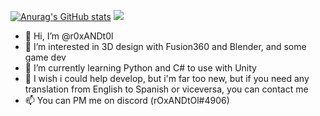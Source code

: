 [![Anurag's GitHub stats](https://github-readme-stats.vercel.app/api?username=r0xANDt0l)](https://github.com/anuraghazra/github-readme-stats)
[![](https://github-readme-stats.vercel.app/api/top-langs/?username=r0xANDt0l&langs_count=8&theme=dark)](https://github.com/anuraghazra/github-readme-stats)
[](https://github-profile-trophy.vercel.app/?username=r0xANDt0l&column=7&theme=onedark)

- 👋 Hi, I’m @r0xANDt0l
- 👀 I’m interested in 3D design with Fusion360 and Blender, and some game dev
- 🌱 I’m currently learning Python and C# to use with Unity
- 💞️ I wish i could help develop, but i'm far too new, but if you need any translation from English to Spanish or viceversa, you can contact me
- 📫 You can PM me on discord (rOxANDtOl#4906) 
